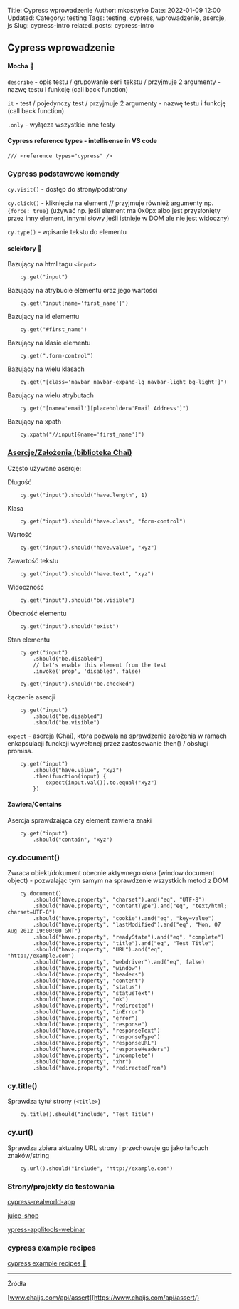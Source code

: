 Title: Cypress wprowadzenie
Author: mkostyrko
Date: 2022-01-09 12:00
Updated:
Category: testing
Tags: testing, cypress, wprowadzenie, asercje, js
Slug: cypress-intro
related_posts: cypress-intro

## Cypress wprowadzenie

#### Mocha 🥤 

`describe` - opis testu / grupowanie serii tekstu / przyjmuje 2 argumenty - nazwę testu i funkcję (call back function)

`it` - test / pojedynczy test / przyjmuje 2 argumenty - nazwę testu i funkcję (call back function)

`.only` - wyłącza wszystkie inne testy

#### Cypress reference types - intellisense in VS code

    /// <reference types="cypress" />

### Cypress podstawowe komendy

`cy.visit()` - dostęp do strony/podstrony

`cy.click()` - kliknięcie na element // przyjmuje również argumenty np. `{force: true}` (używać np. jeśli element ma 0x0px albo jest przysłonięty przez inny element, innymi słowy jeśli istnieje w DOM ale nie jest widoczny)

`cy.type()` - wpisanie tekstu do elementu

#### selektory 🏹 

Bazujący na html tagu `<input>`

        cy.get("input")

Bazujący na atrybucie elementu oraz jego wartości

        cy.get("input[name='first_name']")

Bazujący na id elementu

        cy.get("#first_name")

Bazujący na klasie elementu

        cy.get(".form-control")

Bazujący na wielu klasach

        cy.get("[class='navbar navbar-expand-lg navbar-light bg-light']")

Bazujący na wielu atrybutach

        cy.get("[name='email'][placeholder='Email Address']")

Bazujący na xpath

        cy.xpath("//input[@name='first_name']")

### [Asercje/Założenia (biblioteka Chai)](https://docs.cypress.io/guides/references/assertions#Chai)

Często używane asercje:

Długość

        cy.get("input").should("have.length", 1)

Klasa

        cy.get("input").should("have.class", "form-control")

Wartość

        cy.get("input").should("have.value", "xyz")

Zawartość tekstu

        cy.get("input").should("have.text", "xyz")

Widoczność

        cy.get("input").should("be.visible")


Obecność elementu

        cy.get("input").should("exist")

Stan elementu

        cy.get("input")
            .should("be.disabled")
            // let's enable this element from the test
            .invoke('prop', 'disabled', false)
        
        cy.get("input").should("be.checked")   


Łączenie asercji

        cy.get("input")
            .should("be.disabled")
            .should("be.visible")


`expect` - asercja (Chai), która pozwala na sprawdzenie założenia w ramach enkapsulacji funckcji wywołanej przez zastosowanie then() / obsługi promisa.

        cy.get("input")
            .should("have.value", "xyz")
            .then(function(input) {
                expect(input.val()).to.equal("xyz")
            })


#### Zawiera/Contains

Asercja sprawdzająca czy element zawiera znaki

        cy.get("input")
            .should("contain", "xyz")


### cy.document()

Zwraca obiekt/dokument obecnie aktywnego okna (window.document object) - pozwalając tym samym na sprawdzenie wszystkich metod z DOM

        cy.document()
            .should("have.property", "charset").and("eq", "UTF-8")
            .should("have.property", "contentType").and("eq", "text/html; charset=UTF-8")
            .should("have.property", "cookie").and("eq", "key=value")
            .should("have.property", "lastModified").and("eq", "Mon, 07 Aug 2012 19:00:00 GMT")
            .should("have.property", "readyState").and("eq", "complete")
            .should("have.property", "title").and("eq", "Test Title")
            .should("have.property", "URL").and("eq", "http://example.com")
            .should("have.property", "webdriver").and("eq", false)
            .should("have.property", "window")
            .should("have.property", "headers")
            .should("have.property", "content")
            .should("have.property", "status")
            .should("have.property", "statusText")
            .should("have.property", "ok")
            .should("have.property", "redirected")
            .should("have.property", "inError")
            .should("have.property", "error")
            .should("have.property", "response")
            .should("have.property", "responseText")
            .should("have.property", "responseType")
            .should("have.property", "responseURL")
            .should("have.property", "responseHeaders")
            .should("have.property", "incomplete")
            .should("have.property", "xhr")
            .should("have.property", "redirectedFrom")

### cy.title()

Sprawdza tytuł strony (`<title>`)

        cy.title().should("include", "Test Title")


### cy.url()


Sprawdza zbiera aktualny URL strony i przechowuje go jako łańcuch znaków/string 

        cy.url().should("include", "http://example.com")


### Strony/projekty do testowania 

[cypress-realworld-app](https://github.com/cypress-io/cypress-realworld-app)


[juice-shop](https://github.com/juice-shop/juice-shop)


[ypress-applitools-webinar](https://github.com/applitools/cypress-applitools-webinar)


### cypress example recipes

[cypress example recipes 🚀 ](https://github.com/cypress-io/cypress-example-recipes#logging-in-recipes)


---

Źródła

[www.chaijs.com/api/assert](https://www.chaijs.com/api/assert/)
